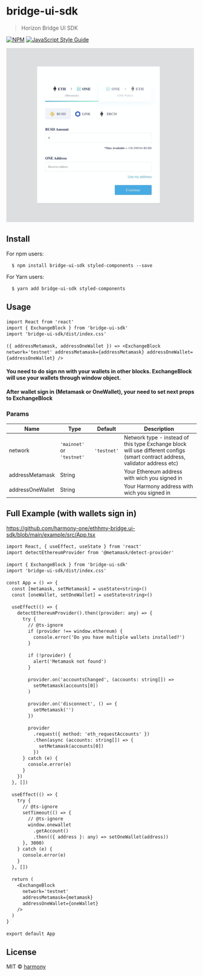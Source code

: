 # bridge-ui-sdk

> Horizon Bridge UI SDK

[![NPM](https://img.shields.io/npm/v/bridge-ui-sdk.svg)](https://www.npmjs.com/package/bridge-ui-sdk) [![JavaScript Style Guide](https://img.shields.io/badge/code_style-standard-brightgreen.svg)](https://standardjs.com)

<img height="460" src="https://github.com/harmony-one/ethhmy-bridge.ui-sdk/blob/main/bridge_widget.jpeg?raw=true">

## Install
For npm users:

```shell
  $ npm install bridge-ui-sdk styled-components --save
```

For Yarn users:

```shell
  $ yarn add bridge-ui-sdk styled-components
```

## Usage
```tsx
import React from 'react'
import { ExchangeBlock } from 'bridge-ui-sdk'
import 'bridge-ui-sdk/dist/index.css'

({ addressMetamask, addressOneWallet }) => <ExchangeBlock network='testnet' addressMetamask={addressMetamask} addressOneWallet={addressOneWallet} />
```

#### You need to do sign nn with your wallets in other blocks. ExchangeBlock will use your wallets through window object.
#### After wallet sign in (Metamask or OneWallet), your need to set next props to ExchangeBlock

### Params
| Name | Type | Default | Description |
| --- | --- | --- | --- |
| network | `'mainnet'` or `'testnet'` | `'testnet'` | Network type - instead of this type Exchange block will use different configs (smart contract address, validator address etc)
| addressMetamask | String |  | Your Ethereum address with wich you signed in
| addressOneWallet | String |  | Your Harmony address with wich you signed in

## Full Example (with wallets sign in)

https://github.com/harmony-one/ethhmy-bridge.ui-sdk/blob/main/example/src/App.tsx

```tsx
import React, { useEffect, useState } from 'react'
import detectEthereumProvider from '@metamask/detect-provider'

import { ExchangeBlock } from 'bridge-ui-sdk'
import 'bridge-ui-sdk/dist/index.css'

const App = () => {
  const [metamask, setMetamask] = useState<string>()
  const [oneWallet, setOneWallet] = useState<string>()

  useEffect(() => {
    detectEthereumProvider().then((provider: any) => {
      try {
        // @ts-ignore
        if (provider !== window.ethereum) {
          console.error('Do you have multiple wallets installed?')
        }

        if (!provider) {
          alert('Metamask not found')
        }

        provider.on('accountsChanged', (accounts: string[]) =>
          setMetamask(accounts[0])
        )

        provider.on('disconnect', () => {
          setMetamask('')
        })

        provider
          .request({ method: 'eth_requestAccounts' })
          .then(async (accounts: string[]) => {
            setMetamask(accounts[0])
          })
      } catch (e) {
        console.error(e)
      }
    })
  }, [])

  useEffect(() => {
    try {
      // @ts-ignore
      setTimeout(() => {
        // @ts-ignore
        window.onewallet
          .getAccount()
          .then(({ address }: any) => setOneWallet(address))
      }, 3000)
    } catch (e) {
      console.error(e)
    }
  }, [])

  return (
    <ExchangeBlock
      network='testnet'
      addressMetamask={metamask}
      addressOneWallet={oneWallet}
    />
  )
}

export default App
```

## License

MIT © [harmony](https://github.com/harmony)
